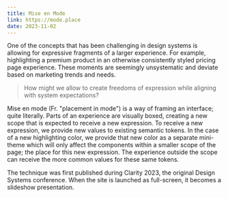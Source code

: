 ```yaml
---
title: Mise en Mode
link: https://mode.place
date: 2023-11-02
---
```


One of the concepts that has been challenging in design systems is allowing for expressive fragments of a larger experience. For example, highlighting a premium product in an otherwise consistently styled pricing page experience. These moments are seemingly unsystematic and deviate based on marketing trends and needs.

> How might we allow to create freedoms of expression while aligning with system expectations?

Mise en mode (Fr. "placement in mode") is a way of framing an interface; quite literally. Parts of an experience are visually boxed, creating a new scope that is expected to receive a new expression. To receive a new expression, we provide new values to existing semantic tokens. In the case of a new highlighting color, we provide that new color as a separate mini-theme which will only affect the components within a smaller scope of the page; the place for this new expression. The experience outside the scope can receive the more common values for these same tokens.

The technique was first published during Clarity 2023, the original Design Systems conference. When the site is launched as full-screen, it becomes a slideshow presentation.